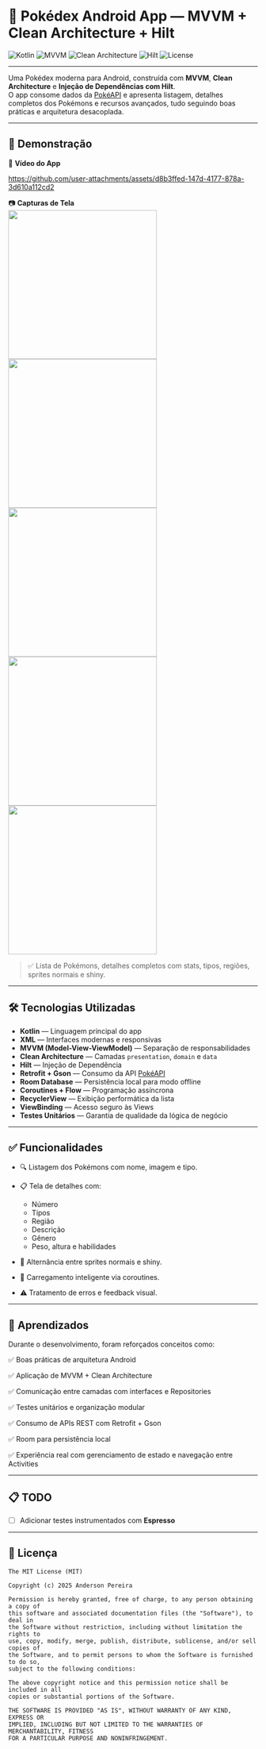 # 📱 Pokédex Android App — MVVM + Clean Architecture + Hilt

![Kotlin](https://img.shields.io/badge/Kotlin-1.9-blue?logo=kotlin)
![MVVM](https://img.shields.io/badge/Architecture-MVVM-brightgreen)
![Clean Architecture](https://img.shields.io/badge/Clean%20Architecture-✔-orange)
![Hilt](https://img.shields.io/badge/DI-Hilt-informational)
![License](https://img.shields.io/badge/License-MIT-lightgrey)

---

Uma Pokédex moderna para Android, construída com **MVVM**, **Clean Architecture** e **Injeção de Dependências com Hilt**.  
O app consome dados da [PokéAPI](https://pokeapi.co) e apresenta listagem, detalhes completos dos Pokémons e recursos avançados, tudo seguindo boas práticas e arquitetura desacoplada.

---

## 📸 Demonstração

🎥 **Vídeo do App**  


https://github.com/user-attachments/assets/d8b3ffed-147d-4177-878a-3d610a112cd2

📷 **Capturas de Tela**  
<img src="https://github.com/user-attachments/assets/55d76a26-804e-4abc-9c89-2bf5118b7613" width="300" />
<img src="https://github.com/user-attachments/assets/bb12f741-9a05-4b11-9e96-c623bf9189b9" width="300" />
<img src="https://github.com/user-attachments/assets/bc7953cf-7902-4914-9e91-440a42ed48b8" width="300" />
<img src="https://github.com/user-attachments/assets/10129391-0fc3-4dc3-aab2-4d5a4aa1ec2e" width="300" />
<img src="https://github.com/user-attachments/assets/b8e3c707-90f7-45ad-8cb8-80b09974771c" width="300" />

> ✅ Lista de Pokémons, detalhes completos com stats, tipos, regiões, sprites normais e shiny.

---

## 🛠️ Tecnologias Utilizadas

- **Kotlin** — Linguagem principal do app
- **XML** — Interfaces modernas e responsivas
- **MVVM (Model-View-ViewModel)** — Separação de responsabilidades
- **Clean Architecture** — Camadas `presentation`, `domain` e `data`
- **Hilt** — Injeção de Dependência
- **Retrofit + Gson** — Consumo da API [PokéAPI](https://pokeapi.co)
- **Room Database** — Persistência local para modo offline
- **Coroutines + Flow** — Programação assíncrona
- **RecyclerView** — Exibição performática da lista
- **ViewBinding** — Acesso seguro às Views
- **Testes Unitários** — Garantia de qualidade da lógica de negócio

---


## ✅ Funcionalidades

* 🔍 Listagem dos Pokémons com nome, imagem e tipo.
* 📋 Tela de detalhes com:

  * Número
  * Tipos
  * Região
  * Descrição
  * Gênero
  * Peso, altura e habilidades
* 🎨 Alternância entre sprites normais e shiny.
* 🧠 Carregamento inteligente via coroutines.
* ⚠️ Tratamento de erros e feedback visual.


---


## 📄 Aprendizados

Durante o desenvolvimento, foram reforçados conceitos como:

✅ Boas práticas de arquitetura Android

✅ Aplicação de MVVM + Clean Architecture

✅ Comunicação entre camadas com interfaces e Repositories

✅ Testes unitários e organização modular

✅ Consumo de APIs REST com Retrofit + Gson

✅ Room para persistência local

✅ Experiência real com gerenciamento de estado e navegação entre Activities


---

## 📋 TODO

* [ ] Adicionar testes instrumentados com **Espresso**

---

## 📜 Licença

```
The MIT License (MIT)

Copyright (c) 2025 Anderson Pereira

Permission is hereby granted, free of charge, to any person obtaining a copy of
this software and associated documentation files (the "Software"), to deal in
the Software without restriction, including without limitation the rights to
use, copy, modify, merge, publish, distribute, sublicense, and/or sell copies of
the Software, and to permit persons to whom the Software is furnished to do so,
subject to the following conditions:

The above copyright notice and this permission notice shall be included in all
copies or substantial portions of the Software.

THE SOFTWARE IS PROVIDED "AS IS", WITHOUT WARRANTY OF ANY KIND, EXPRESS OR
IMPLIED, INCLUDING BUT NOT LIMITED TO THE WARRANTIES OF MERCHANTABILITY, FITNESS
FOR A PARTICULAR PURPOSE AND NONINFRINGEMENT.
```
